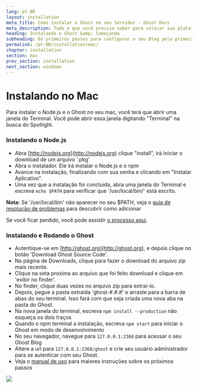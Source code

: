 ```yaml
---
lang: pt-BR
layout: installation
meta_title: Como instalar o Ghost no seu Servidor - Ghost Docs
meta_description: Tudo o que você precisa saber para colocar sua plataforma Ghost funcionando no seu ambiente local, ou em um ambiente remoto.
heading: Instalando o Ghost &amp; Começando
subheading: Os primeiros passos para configurar o seu Blog pela primeira vez.
permalink: /pt-BR/installation/mac/
chapter: installation
section: mac
prev_section: installation
next_section: windows
---
```


# Instalando no Mac <a id="install-mac"></a>

Para instalar o Node.js e o Ghost no seu mac, você terá que abrir uma janela do Terminal. Você pode abrir essa janela digitando "Terminal" na busca do Spotlight.

### Instalando o Node.js

*   Abra [http://nodejs.org](http://nodejs.org) clique "install", irá iniciar o download de um arquivo '.pkg'
*   Abra o instalador. Ele irá instalar o Node.js e o npm
*   Avance na instalação, finalizando com sua senha e clicando em "Instalar Aplicativo".
*   Uma vez que a instalação foi concluida, abra uma janela do Terminal e escreva `echo $PATH` para verificar que '/usr/local/bin/' está escrito.

<p class="note"><strong>Nota:</strong> Se '/usr/local/bin' não aparecer no seu $PATH, veja o <a href="{% if page.lang %}/{{ page.lang }}{% endif %}/installation/troubleshooting#export-path">guia de resolução de problemas</a> para descobrir como adicionar</p>

Se você ficar perdido, você pode assistir [o processo aqui](https://s3-eu-west-1.amazonaws.com/ghost-website-cdn/install-node-mac.gif "Install Node on Mac").

### Instalando e Rodando o Ghost

*   Autentique-se em [http://ghost.org](http://ghost.org), e depois clique no botão 'Download Ghost Source Code'.
*   Na página de Downloads, clique para fazer o download do arquivo zip mais recente.
*   Clique na seta proxima ao arquivo que foi feito download e clique em 'exibir no finder'.
*   No finder, clique duas vezes no arquivo zip para extrai-lo.
*   Depois, pegue a pasta extraída 'ghost-#.#.#' e arraste para a barra de abas do seu terminal. Isso fará com que seja criada uma nova aba na pasta do Ghost.
*   Na nova janela do terminal, escreva `npm install --production` <span class="note">não esqueça os dois traços</span>
*   Quando o npm terminal a instalação, escreva `npm start` para iniciar o Ghost em modo de desenvolvimento
*   No seu navegador, navegue para <code class="path">127.0.0.1:2368</code> para acessar o seu Ghost Blog
*   Altere a url para <code class="path">127.0.0.1:2368/ghost</code> e crie seu usuário administrador para se autenticar com seu Ghost.
*   Veja o [manual de uso](/usage) para maiores instruções sobre os próximos passos

![](https://s3-eu-west-1.amazonaws.com/ghost-website-cdn/install-ghost-mac.gif)